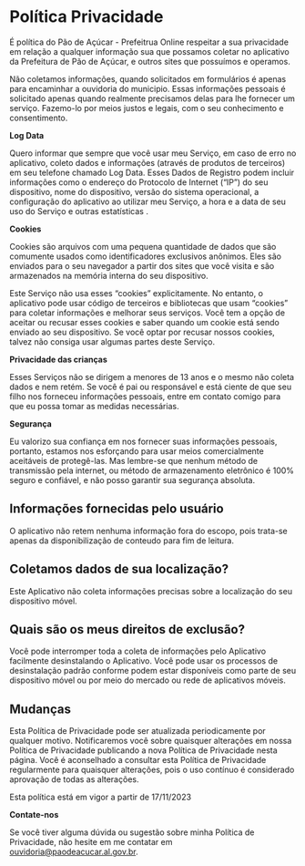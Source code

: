 # Política Privacidade

É política do Pão de Açúcar - Prefeitrua Online respeitar a sua privacidade em relação a qualquer informação sua que possamos coletar no aplicativo da Prefeitura de Pão de Açúcar, e outros sites que possuímos e operamos.  

Não coletamos informações, quando solicitados em formulários é apenas para encaminhar a ouvidoria do municipio. Essas informações pessoais é solicitado apenas quando realmente precisamos delas para lhe fornecer um serviço. Fazemo-lo por meios justos e legais, com o seu conhecimento e consentimento.

**Log Data**

Quero informar que sempre que você usar meu Serviço, em caso de erro no aplicativo, coleto dados e informações (através de produtos de terceiros) em seu telefone chamado Log Data. Esses Dados de Registro podem incluir informações como o endereço do Protocolo de Internet (“IP”) do seu dispositivo, nome do dispositivo, versão do sistema operacional, a configuração do aplicativo ao utilizar meu Serviço, a hora e a data de seu uso do Serviço e outras estatísticas .

**Cookies**

Cookies são arquivos com uma pequena quantidade de dados que são comumente usados ​​como identificadores exclusivos anônimos. Eles são enviados para o seu navegador a partir dos sites que você visita e são armazenados na memória interna do seu dispositivo.

Este Serviço não usa esses “cookies” explicitamente. No entanto, o aplicativo pode usar código de terceiros e bibliotecas que usam “cookies” para coletar informações e melhorar seus serviços. Você tem a opção de aceitar ou recusar esses cookies e saber quando um cookie está sendo enviado ao seu dispositivo. Se você optar por recusar nossos cookies, talvez não consiga usar algumas partes deste Serviço.

**Privacidade das crianças**

Esses Serviços não se dirigem a menores de 13 anos e o mesmo não coleta dados e nem retém. Se você é pai ou responsável e está ciente de que seu filho nos forneceu informações pessoais, entre em contato comigo para que eu possa tomar as medidas necessárias.

**Segurança**

Eu valorizo ​​sua confiança em nos fornecer suas informações pessoais, portanto, estamos nos esforçando para usar meios comercialmente aceitáveis ​​de protegê-las. Mas lembre-se que nenhum método de transmissão pela internet, ou método de armazenamento eletrônico é 100% seguro e confiável, e não posso garantir sua segurança absoluta.

## Informações fornecidas pelo usuário  

O aplicativo não retem nenhuma informação fora do escopo, pois trata-se apenas da disponibilização de conteudo para fim de leitura.

## Coletamos dados de sua localização?  

Este Aplicativo não coleta informações precisas sobre a localização do seu dispositivo móvel.  

## Quais são os meus direitos de exclusão?
Você pode interromper toda a coleta de informações pelo Aplicativo facilmente desinstalando o Aplicativo. Você pode usar os processos de desinstalação padrão conforme podem estar disponíveis como parte de seu dispositivo móvel ou por meio do mercado ou rede de aplicativos móveis.  

## Mudanças  

Esta Política de Privacidade pode ser atualizada periodicamente por qualquer motivo. Notificaremos você sobre quaisquer alterações em nossa Política de Privacidade publicando a nova Política de Privacidade nesta página. Você é aconselhado a consultar esta Política de Privacidade regularmente para quaisquer alterações, pois o uso contínuo é considerado aprovação de todas as alterações.

Esta política está em vigor a partir de 17/11/2023

**Contate-nos**

Se você tiver alguma dúvida ou sugestão sobre minha Política de Privacidade, não hesite em me contatar em ouvidoria@paodeacucar.al.gov.br.
